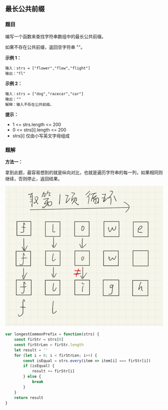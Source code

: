 ## 最长公共前缀

### 题目

编写一个函数来查找字符串数组中的最长公共前缀。

如果不存在公共前缀，返回空字符串 ""。

**示例 1：**

```
输入：strs = ["flower","flow","flight"]
输出："fl"
```

**示例 2：**

```
输入：strs = ["dog","racecar","car"]
输出：""
解释：输入不存在公共前缀。
```
 
**提示：**

* 1 <= strs.length <= 200
* 0 <= strs[i].length <= 200
* strs[i] 仅由小写英文字母组成

### 题解

**方法一：**

拿到此题，最容易想到的就是纵向对比，也就是遍历字符串的每一列，如果相同则继续，否则停止，返回结果。

![纵向对比](./images/%E6%9C%80%E9%95%BF%E5%85%AC%E5%85%B1%E5%89%8D%E7%BC%80-1.png)

```javascript
var longestCommonPrefix = function(strs) {
    const firStr = strs[0]
    const firStrLen = firStr.length
    let result = ''
    for (let i = 0; i < firStrLen; i++) {
        const isEqual = strs.every(item => item[i] === firStr[i])
        if (isEqual) {
            result += firStr[i]
        } else {
            break
        }
    }
    return result
}
```
